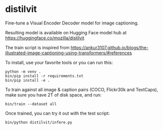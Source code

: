 # distilvit

Fine-tune a Visual Encoder Decoder model for image captioning.

Resulting model is available on Hugging Face model hub at https://huggingface.co/mozilla/distilvit

The train script is inspired from https://ankur3107.github.io/blogs/the-illustrated-image-captioning-using-transformers/#references

To install, use your favorite tools or you can run this:

```
python -m venv .
bin/pip install -r requirements.txt
bin/pip install -e .
```

To train against all image & caption pairs (COCO, Flickr30k and TextCaps), make sure you have 2T of disk space, and run:

```
bin/train --dataset all
```

Once trained, you can try it out with the test script:

```
bin/python distilvit/infere.py
```
